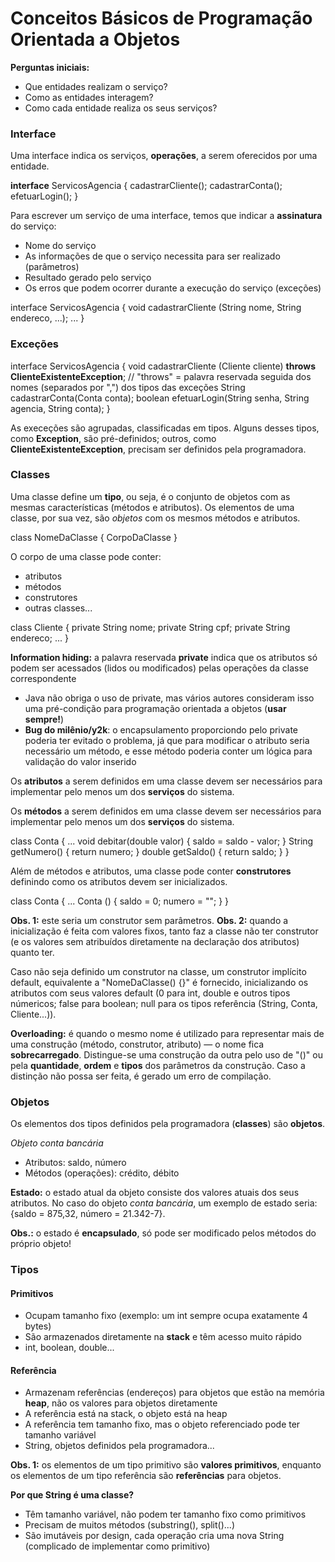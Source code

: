 # Conceitos Básicos de Programação Orientada a Objetos

**Perguntas iniciais:**
- Que entidades realizam o serviço?
- Como as entidades interagem?
- Como cada entidade realiza os seus serviços?

### Interface
Uma interface indica os serviços, **operações**, a serem oferecidos por uma entidade.

**interface** ServicosAgencia {
    cadastrarCliente();
    cadastrarConta();
    efetuarLogin();
}

Para escrever um serviço de uma interface, temos que indicar a **assinatura** do serviço:
- Nome do serviço
- As informações de que o serviço necessita para ser realizado (parâmetros)
- Resultado gerado pelo serviço
- Os erros que podem ocorrer durante a execução do serviço (exceções)

interface ServicosAgencia {
    void cadastrarCliente (String nome, String endereco, ...);
    ...
}

### Exceções

interface ServicosAgencia {
    void cadastrarCliente (Cliente cliente)
        **throws ClienteExistenteException**; // "throws" = palavra reservada seguida dos nomes (separados por ",") dos tipos das exceções
    String cadastrarConta(Conta conta);
    boolean efetuarLogin(String senha, String agencia, String conta);
}

As execeções são agrupadas, classificadas em tipos. Alguns desses tipos, como **Exception**, são pré-definidos; outros, como **ClienteExistenteException**, precisam ser definidos pela programadora.

### Classes
Uma classe define um **tipo**, ou seja, é o conjunto de objetos com as mesmas características (métodos e atributos). Os elementos de uma classe, por sua vez, são *objetos* com os mesmos métodos e atributos.

class NomeDaClasse {
    CorpoDaClasse
}

O corpo de uma classe pode conter:
- atributos
- métodos
- construtores
- outras classes...

class Cliente {
    private String nome;
    private String cpf;
    private String endereco;
    ...
}

**Information hiding:** a palavra reservada **private** indica que os atributos só podem ser acessados (lidos ou modificados) pelas operações da classe correspondente 
- Java não obriga o uso de private, mas vários autores consideram isso uma pré-condição para programação orientada a objetos (**usar sempre!**)
- **Bug do milênio/y2k**: o encapsulamento proporciondo pelo private poderia ter evitado o problema, já que para modificar o atributo seria necessário um método, e esse método poderia conter um lógica para validação do valor inserido

Os **atributos** a serem definidos em uma classe devem ser necessários para implementar pelo menos um dos **serviços** do sistema.

Os **métodos** a serem definidos em uma classe devem ser necessários para implementar pelo menos um dos **serviços** do sistema.

class Conta {
    ...
    void debitar(double valor) {
        saldo = saldo - valor;
    }
    String getNumero() {
        return numero;
    }
    double getSaldo() {
        return saldo;
    }
}

Além de métodos e atributos, uma classe pode conter **construtores** definindo como os atributos devem ser inicializados.

class Conta {
    ...
    Conta () {
        saldo = 0;
        numero = "";
    }
}

**Obs. 1:** este seria um construtor sem parâmetros.
**Obs. 2:** quando a inicialização é feita com valores fixos, tanto faz a classe não ter construtor (e os valores sem atribuídos diretamente na declaração dos atributos) quanto ter.

Caso não seja definido um construtor na classe, um construtor implícito default, equivalente a "NomeDaClasse() {}" é fornecido, inicializando os atributos com seus valores default (0 para int, double e outros tipos númericos; false para boolean; null para os tipos referência (String, Conta, Cliente...)).

**Overloading:** é quando o mesmo nome é utilizado para representar mais de uma construção (método, construtor, atributo) — o nome fica **sobrecarregado**. Distingue-se uma construção da outra pelo uso de "()" ou pela **quantidade**, **ordem** e **tipos** dos parâmetros da construção. Caso a distinção não possa ser feita, é gerado um erro de compilação.

### Objetos
Os elementos dos tipos definidos pela programadora (**classes**) são **objetos**. 

*Objeto conta bancária*
- Atributos: saldo, número
- Métodos (operações): crédito, débito

**Estado:** o estado atual da objeto consiste dos valores atuais dos seus atributos. No caso do objeto *conta bancária*, um exemplo de estado seria: {saldo = 875,32, número = 21.342-7}.

**Obs.:** o estado é **encapsulado**, só pode ser modificado pelos métodos do próprio objeto!

### Tipos

#### Primitivos
- Ocupam tamanho fixo (exemplo: um int sempre ocupa exatamente 4 bytes)
- São armazenados diretamente na **stack** e têm acesso muito rápido
- int, boolean, double...

#### Referência
- Armazenam referências (endereços) para objetos que estão na memória **heap**, não os valores para objetos diretamente
- A referência está na stack, o objeto está na heap
- A referência tem tamanho fixo, mas o objeto referenciado pode ter tamanho variável
- String, objetos definidos pela programadora...

**Obs. 1:** os elementos de um tipo primitivo são **valores primitivos**, enquanto os elementos de um tipo referência são **referências** para objetos.

**Por que String é uma classe?**
- Têm tamanho variável, não podem ter tamanho fixo como primitivos
- Precisam de muitos métodos (substring(), split()...)
- São imutáveis por design, cada operação cria uma nova String (complicado de implementar como primitivo)
